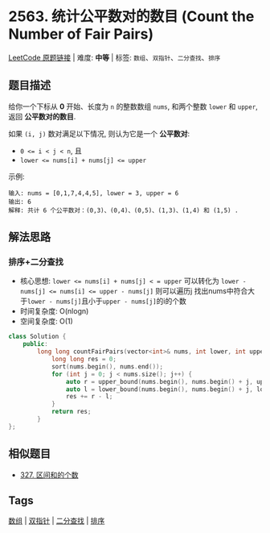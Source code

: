 # 2563. 统计公平数对的数目 (Count the Number of Fair Pairs)

[LeetCode 原题链接](https://leetcode.cn/problems/count-the-number-of-fair-pairs/) | 难度: **中等** | 标签: `数组`、`双指针`、`二分查找`、`排序`

## 题目描述

给你一个下标从 **0** 开始、长度为 `n` 的整数数组 `nums`, 和两个整数 `lower` 和 `upper`, 返回 **公平数对的数目**.

如果 `(i, j)` 数对满足以下情况, 则认为它是一个 **公平数对**:

- `0 <= i < j < n`, 且
- `lower <= nums[i] + nums[j] <= upper`

示例:

```plaintext
输入: nums = [0,1,7,4,4,5], lower = 3, upper = 6
输出: 6
解释: 共计 6 个公平数对：(0,3)、(0,4)、(0,5)、(1,3)、(1,4) 和 (1,5) .
```

## 解法思路

### 排序+二分查找

- 核心思想: `lower <= nums[i] + nums[j] < = upper` 可以转化为 `lower - nums[j] <= nums[i] <= upper - nums[j]` 则可以遍历j 找出nums中符合大于`lower - nums[j]`且小于`upper - nums[j]`的i的个数
- 时间复杂度: O(nlogn)
- 空间复杂度: O(1)

```cpp
class Solution {
    public:
        long long countFairPairs(vector<int>& nums, int lower, int upper) {
            long long res = 0;
            sort(nums.begin(), nums.end());
            for (int j = 0; j < nums.size(); j++) {
                auto r = upper_bound(nums.begin(), nums.begin() + j, upper - nums[j]);
                auto l = lower_bound(nums.begin(), nums.begin() + j, lower - nums[j]);
                res += r - l;
            }
            return res;
        }
};
```

## 相似题目

- [327. 区间和的个数](https://leetcode.cn/problems/count-of-range-sum/)

## Tags

[数组](/tags/array.md) | [双指针](/tags/two-pointers.md) | [二分查找](/tags/binary-search.md) | [排序](/tags/sorting.md)
